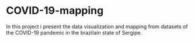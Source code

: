 # COVID-19-mapping

In this project i present the data visualization and mapping from datasets of the COVID-19 pandemic in the brazilain state of Sergipe. 
